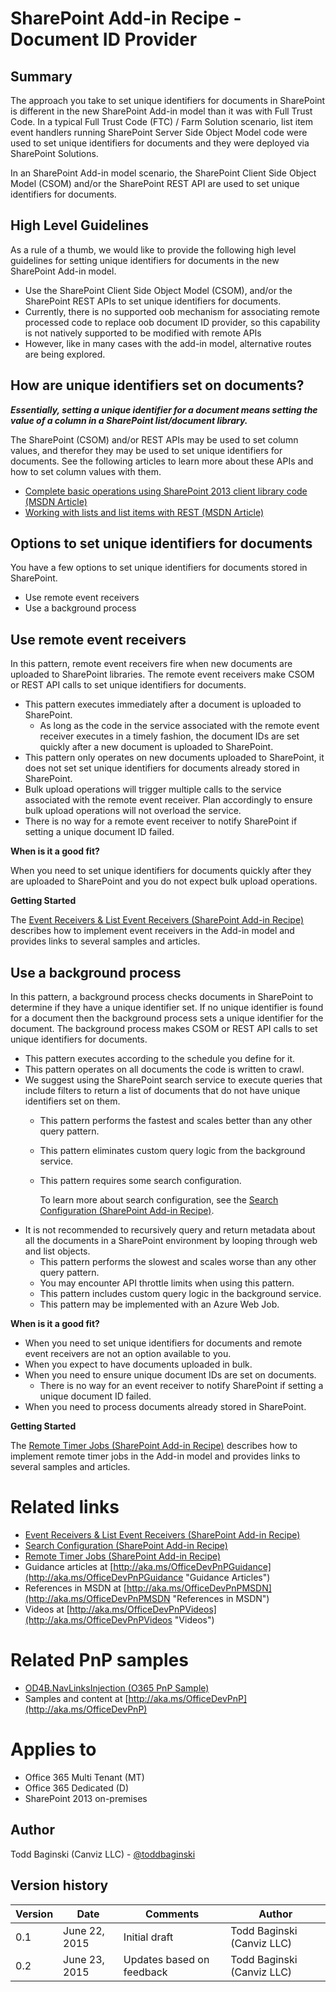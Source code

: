 SharePoint Add-in Recipe - Document ID Provider
===============================================

Summary
-------

The approach you take to set unique identifiers for documents in SharePoint is different in the new SharePoint Add-in model than it was with Full Trust Code.  In a typical Full Trust Code (FTC) / Farm Solution scenario, list item event handlers running SharePoint Server Side Object Model code were used to set unique identifiers for documents and they were deployed via SharePoint Solutions.

In an SharePoint Add-in model scenario, the SharePoint Client Side Object Model (CSOM) and/or the SharePoint REST API are used to set unique identifiers for documents.

High Level Guidelines
---------------------

As a rule of a thumb, we would like to provide the following high level guidelines for setting unique identifiers for documents in the new SharePoint Add-in model.

- Use the SharePoint Client Side Object Model (CSOM), and/or the SharePoint REST APIs to set unique identifiers for documents.
- Currently, there is no supported oob mechanism for associating remote processed code to replace oob document ID provider, so this capability is not natively supported to be modified with remote APIs
- However, like in many cases with the add-in model, alternative routes are being explored.

How are unique identifiers set on documents?
--------------------------------------------

***Essentially, setting a unique identifier for a document means setting the value of a column in a SharePoint list/document library.***  

The SharePoint (CSOM) and/or REST APIs may be used to set column values, and therefor they may be used to set unique identifiers for documents.  See the following articles to learn more about these APIs and how to set column values with them.  

- [Complete basic operations using SharePoint 2013 client library code (MSDN Article)](https://msdn.microsoft.com/en-us/library/office/fp179912.aspx#BasicOps_SPListItemTasks) 
- [Working with lists and list items with REST (MSDN Article)](https://msdn.microsoft.com/en-us/library/office/dn292552.aspx#ListItems)

Options to set unique identifiers for documents
-----------------------------------------------
You have a few options to set unique identifiers for documents stored in SharePoint.

- Use remote event receivers
- Use a background process

Use remote event receivers
--------------------------
In this pattern, remote event receivers fire when new documents are uploaded to SharePoint libraries.  The remote event receivers make CSOM or REST API calls to set unique identifiers for documents.

- This pattern executes immediately after a document is uploaded to SharePoint.
	+ As long as the code in the service associated with the remote event receiver executes in a timely fashion, the document IDs are set quickly after a new document is uploaded to SharePoint.
- This pattern only operates on new documents uploaded to SharePoint, it does not set set unique identifiers for documents already stored in SharePoint.
- Bulk upload operations will trigger multiple calls to the service associated with the remote event receiver.  Plan accordingly to ensure bulk upload operations will not overload the service.
- There is no way for a remote event receiver to notify SharePoint if setting a unique document ID failed.

**When is it a good fit?**

When you need to set unique identifiers for documents quickly after they are uploaded to SharePoint and you do not expect bulk upload operations.

**Getting Started**

The [Event Receivers & List Event Receivers (SharePoint Add-in Recipe)](https://github.com/OfficeDev/PnP-Guidance/blob/master/articles/SharePoint-Add-In-Recipe-event-receiver-and-list-event-receiver) describes how to implement event receivers in the Add-in model and provides links to several samples and articles.

Use a background process
------------------------
In this pattern, a background process checks documents in SharePoint to determine if they have a unique identifier set.  If no unique identifier is found for a document then the background process sets a unique identifier for the document.  The background process makes CSOM or REST API calls to set unique identifiers for documents.

- This pattern executes according to the schedule you define for it.
- This pattern operates on all documents the code is written to crawl.
- We suggest using the SharePoint search service to execute queries that include filters to return a list of documents that do not have unique identifiers set on them.
	+ This pattern performs the fastest and scales better than any other query pattern.
	+ This pattern eliminates custom query logic from the background service.
	+ This pattern requires some search configuration.

		To learn more about search configuration, see the [Search Configuration (SharePoint Add-in Recipe)](https://github.com/OfficeDev/PnP-Guidance/blob/master/articles/SharePoint-Add-In-Recipe-search-configuration).
- It is not recommended to recursively query and return metadata about all the documents in a SharePoint environment by looping through web and list objects.
	+ This pattern performs the slowest and scales worse than any other query pattern.  
	+ You may encounter API throttle limits when using this pattern.
	+ This pattern includes custom query logic in the background service.
	+ This pattern may be implemented with an Azure Web Job.

**When is it a good fit?**

- When you need to set unique identifiers for documents and remote event receivers are not an option available to you.
- When you expect to have documents uploaded in bulk.
- When you need to ensure unique document IDs are set on documents.
	+ There is no way for an event receiver to notify SharePoint if setting a unique document ID failed.
- When you need to process documents already stored in SharePoint.

**Getting Started**

The [Remote Timer Jobs (SharePoint Add-in Recipe)](https://github.com/OfficeDev/PnP-Guidance/blob/master/articles/SharePoint-Add-In-Recipe-remote-timer-jobs.md) describes how to implement remote timer jobs in the Add-in model and provides links to several samples and articles.

Related links
=============
- [Event Receivers & List Event Receivers (SharePoint Add-in Recipe)](https://github.com/OfficeDev/PnP-Guidance/blob/master/articles/SharePoint-Add-In-Recipe-event-receiver-and-list-event-receiver)
- [Search Configuration (SharePoint Add-in Recipe)](https://github.com/OfficeDev/PnP-Guidance/blob/master/articles/SharePoint-Add-In-Recipe-search-configuration)
- [Remote Timer Jobs (SharePoint Add-in Recipe)](https://github.com/OfficeDev/PnP-Guidance/blob/master/articles/SharePoint-Add-In-Recipe-remote-timer-jobs.md)
- Guidance articles at [http://aka.ms/OfficeDevPnPGuidance](http://aka.ms/OfficeDevPnPGuidance "Guidance Articles")
- References in MSDN at [http://aka.ms/OfficeDevPnPMSDN](http://aka.ms/OfficeDevPnPMSDN "References in MSDN")
- Videos at [http://aka.ms/OfficeDevPnPVideos](http://aka.ms/OfficeDevPnPVideos "Videos")

Related PnP samples
===================

- [OD4B.NavLinksInjection (O365 PnP Sample)](https://github.com/OfficeDev/PnP/tree/master/Samples/OD4B.NavLinksInjection)
- Samples and content at [http://aka.ms/OfficeDevPnP](http://aka.ms/OfficeDevPnP)

Applies to
==========
- Office 365 Multi Tenant (MT)
- Office 365 Dedicated (D)
- SharePoint 2013 on-premises

Author
------
Todd Baginski (Canviz LLC) - [@toddbaginski](https://twitter.com/toddbaginski)

Version history
---------------
Version  | Date | Comments | Author
---------| -----| ---------| ------
0.1  | June 22, 2015 | Initial draft | Todd Baginski (Canviz LLC)
0.2  | June 23, 2015 | Updates based on feedback | Todd Baginski (Canviz LLC)

